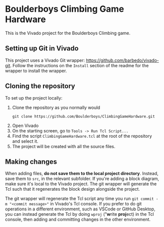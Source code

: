 # Boulderboys Climbing Game Hardware
This is the Vivado project for the Boulderboys Climbing game.

## Setting up Git in Vivado
This project uses a Vivado Git wrapper: https://github.com/barbedo/vivado-git.
Follow the instructions on the `Install` section of the readme for the wrapper to install the wrapper.

## Cloning the repository


To set up the project locally:
1. Clone the repository as you normally would
   ```
   git clone https://github.com/Boulderboys/ClimbingGameHardware.git
   ```
2. Open Vivado
3. On the starting screen, go to `Tools -> Run Tcl Script...`
4. Find the script `ClimbingGameHardware.tcl` at the root of the repository and select it.
5. The project will be created with all the source files.

## Making changes
When adding files, **do not save them to the local project directory**. Instead, save them to `src`, in the relevant subfolder.
If you're adding a block diagram, make sure it's local to the Vivado project. The git wrapper will generate the Tcl such that it regenerates the block design alongside the project.

The git wrapper will regenerate the Tcl script any time you run `git commit -m "<commit message>"` in Vivado's Tcl console. If you prefer to do git operations in a different environment, such as VSCode or GitHub Desktop, you can instead generate the Tcl by doing `wproj` ("**w**rite **proj**ect) in the Tcl console, then adding and committing changes in the other environment.
